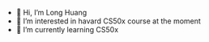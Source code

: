 - 👋 Hi, I’m Long Huang 
- 👀 I’m interested in havard CS50x course at the moment 
- 🌱 I’m currently learning CS50x

<!---
fishoil/fishoil is a ✨ special ✨ repository because its `README.md` (this file) appears on your GitHub profile.
You can click the Preview link to take a look at your changes.
--->
